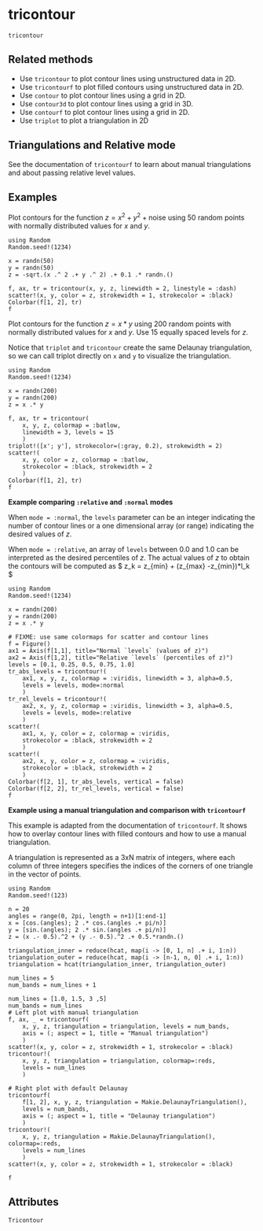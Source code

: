 # tricontour

```@shortdocs; canonical=false
tricontour
```

## Related methods
- Use `tricontour` to plot contour lines using unstructured data in 2D.
- Use `tricontourf` to plot filled contours using unstructured data in 2D.
- Use `contour` to plot contour lines using a grid in 2D.
- Use `contour3d` to plot contour lines using a grid in 3D.
- Use `contourf` to plot contour lines using a grid in 2D.
- Use `triplot` to plot a triangulation in 2D

## Triangulations and Relative mode

See the documentation of `tricontourf` to learn about manual triangulations and about passing relative level values.

## Examples

Plot contours for the function $z = x^2 + y^2 + \text{noise}$ using 50 random points with normally distributed values for $x$ and $y$.

```@figure
using Random
Random.seed!(1234)

x = randn(50)
y = randn(50)
z = -sqrt.(x .^ 2 .+ y .^ 2) .+ 0.1 .* randn.()

f, ax, tr = tricontour(x, y, z, linewidth = 2, linestyle = :dash)
scatter!(x, y, color = z, strokewidth = 1, strokecolor = :black)
Colorbar(f[1, 2], tr)
f
```

Plot contours for the function $z = x*y$ using 200 random points with normally distributed values for $x$ and $y$.
Use 15 equally spaced levels for $z$.

Notice that `triplot` and `tricontour` create the same Delaunay triangulation, so we can call triplot directly on `x` and `y` to visualize the triangulation.

```@figure
using Random
Random.seed!(1234)

x = randn(200)
y = randn(200)
z = x .* y

f, ax, tr = tricontour(
    x, y, z, colormap = :batlow,
    linewidth = 3, levels = 15
    )
triplot!([x'; y'], strokecolor=(:gray, 0.2), strokewidth = 2)
scatter!(
    x, y, color = z, colormap = :batlow,
    strokecolor = :black, strokewidth = 2
    )
Colorbar(f[1, 2], tr)
f
```

**Example comparing `:relative` and `:normal` modes**

When `mode = :normal`, the `levels` parameter can be an integer indicating the number of contour lines or a one dimensional array (or range) indicating the desired values of $z$.

When `mode = :relative`, an array of `levels` between 0.0 and 1.0 can be interpreted as the desired percentiles of $z$. The actual values of $z$ to obtain the contours will be computed as $ z_k =  z_{min} +  (z_{max} -z_{min})*l_k $

```@figure
using Random
Random.seed!(1234)

x = randn(200)
y = randn(200)
z = x .* y

# FIXME: use same colormaps for scatter and contour lines
f = Figure()
ax1 = Axis(f[1,1], title="Normal `levels` (values of z)")
ax2 = Axis(f[1,2], title="Relative `levels` (percentiles of z)")
levels = [0.1, 0.25, 0.5, 0.75, 1.0]
tr_abs_levels = tricontour!(
    ax1, x, y, z, colormap = :viridis, linewidth = 3, alpha=0.5,
    levels = levels, mode=:normal
    )
tr_rel_levels = tricontour!(
    ax2, x, y, z, colormap = :viridis, linewidth = 3, alpha=0.5,
    levels = levels, mode=:relative
    )
scatter!(
    ax1, x, y, color = z, colormap = :viridis,
    strokecolor = :black, strokewidth = 2
    )
scatter!(
    ax2, x, y, color = z, colormap = :viridis,
    strokecolor = :black, strokewidth = 2
    )
Colorbar(f[2, 1], tr_abs_levels, vertical = false)
Colorbar(f[2, 2], tr_rel_levels, vertical = false)
f
```

**Example using a manual triangulation and comparison with `tricontourf`**

This example is adapted from the documentation of `tricontourf`. It shows how to overlay contour lines with filled contours and how to use a manual triangulation.

A triangulation is represented as a 3xN matrix of integers, where each column of three integers specifies the indices of the corners of one triangle in the vector of points.

```@figure
using Random
Random.seed!(123)

n = 20
angles = range(0, 2pi, length = n+1)[1:end-1]
x = [cos.(angles); 2 .* cos.(angles .+ pi/n)]
y = [sin.(angles); 2 .* sin.(angles .+ pi/n)]
z = (x .- 0.5).^2 + (y .- 0.5).^2 .+ 0.5.*randn.()

triangulation_inner = reduce(hcat, map(i -> [0, 1, n] .+ i, 1:n))
triangulation_outer = reduce(hcat, map(i -> [n-1, n, 0] .+ i, 1:n))
triangulation = hcat(triangulation_inner, triangulation_outer)

num_lines = 5
num_bands = num_lines + 1

num_lines = [1.0, 1.5, 3 ,5]
num_bands = num_lines
# Left plot with manual triangulation
f, ax, _ = tricontourf(
    x, y, z, triangulation = triangulation, levels = num_bands,
    axis = (; aspect = 1, title = "Manual triangulation")
    )
scatter!(x, y, color = z, strokewidth = 1, strokecolor = :black)
tricontour!(
    x, y, z, triangulation = triangulation, colormap=:reds,
    levels = num_lines
    )

# Right plot with default Delaunay
tricontourf(
    f[1, 2], x, y, z, triangulation = Makie.DelaunayTriangulation(),
    levels = num_bands,
    axis = (; aspect = 1, title = "Delaunay triangulation")
    )
tricontour!(
    x, y, z, triangulation = Makie.DelaunayTriangulation(), colormap=:reds,
    levels = num_lines
    )
scatter!(x, y, color = z, strokewidth = 1, strokecolor = :black)

f
```

## Attributes

```@attrdocs
Tricontour
```
